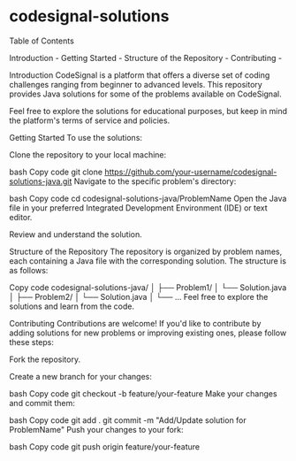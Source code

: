 # codesignal-solutions

Table of Contents

Introduction -
Getting Started -
Structure of the Repository - 
Contributing - 



Introduction
CodeSignal is a platform that offers a diverse set of coding challenges ranging from beginner to advanced levels. This repository provides Java solutions for some of the problems available on CodeSignal.

Feel free to explore the solutions for educational purposes, but keep in mind the platform's terms of service and policies.

Getting Started
To use the solutions:

Clone the repository to your local machine:

bash
Copy code
git clone https://github.com/your-username/codesignal-solutions-java.git
Navigate to the specific problem's directory:

bash
Copy code
cd codesignal-solutions-java/ProblemName
Open the Java file in your preferred Integrated Development Environment (IDE) or text editor.

Review and understand the solution.

Structure of the Repository
The repository is organized by problem names, each containing a Java file with the corresponding solution. The structure is as follows:

Copy code
codesignal-solutions-java/
│
├── Problem1/
│   └── Solution.java
│
├── Problem2/
│   └── Solution.java
│
└── ...
Feel free to explore the solutions and learn from the code.

Contributing
Contributions are welcome! If you'd like to contribute by adding solutions for new problems or improving existing ones, please follow these steps:

Fork the repository.

Create a new branch for your changes:

bash
Copy code
git checkout -b feature/your-feature
Make your changes and commit them:

bash
Copy code
git add .
git commit -m "Add/Update solution for ProblemName"
Push your changes to your fork:

bash
Copy code
git push origin feature/your-feature

